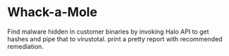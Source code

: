 Whack-a-Mole
===

Find malware hidden in customer binaries by invoking Halo API to get hashes and pipe that to virustotal.  print a pretty report with recommended remediation.  
